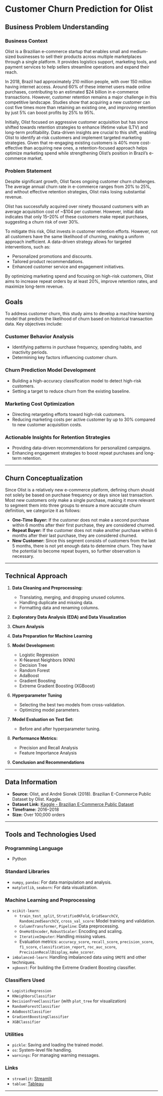 # Customer Churn Prediction for Olist

## Business Problem Understanding

### Business Context

Olist is a Brazilian e-commerce startup that enables small and medium-sized businesses to sell their products across multiple marketplaces through a single platform. It provides logistics support, marketing tools, and payment services to help sellers streamline operations and expand their reach.

In 2018, Brazil had approximately 210 million people, with over 150 million having internet access. Around 60% of these internet users made online purchases, contributing to an estimated $24 billion in e-commerce transactions. However, customer retention remains a major challenge in this competitive landscape. Studies show that acquiring a new customer can cost five times more than retaining an existing one, and improving retention by just 5% can boost profits by 25% to 95%.

Initially, Olist focused on aggressive customer acquisition but has since shifted towards retention strategies to enhance lifetime value (LTV) and long-term profitability. Data-driven insights are crucial to this shift, enabling Olist to identify at-risk customers and implement targeted marketing strategies. Given that re-engaging existing customers is 40% more cost-effective than acquiring new ones, a retention-focused approach helps optimize marketing spend while strengthening Olist’s position in Brazil’s e-commerce market.

### Problem Statement

Despite significant growth, Olist faces ongoing customer churn challenges. The average annual churn rate in e-commerce ranges from 20% to 25%, and without effective retention strategies, Olist risks losing substantial revenue.

Olist has successfully acquired over ninety thousand customers with an average acquisition cost of ~$104 per customer. However, initial data indicates that only 15–20% of these customers make repeat purchases, suggesting a churn risk of over 30%.

To mitigate this risk, Olist invests in customer retention efforts. However, not all customers have the same likelihood of churning, making a uniform approach inefficient. A data-driven strategy allows for targeted interventions, such as:

- Personalized promotions and discounts.
- Tailored product recommendations.
- Enhanced customer service and engagement initiatives.

By optimizing marketing spend and focusing on high-risk customers, Olist aims to increase repeat orders by at least 20%, improve retention rates, and maximize long-term revenue.

## Goals

To address customer churn, this study aims to develop a machine learning model that predicts the likelihood of churn based on historical transaction data. Key objectives include:

### Customer Behavior Analysis

- Identifying patterns in purchase frequency, spending habits, and inactivity periods.
- Determining key factors influencing customer churn.

### Churn Prediction Model Development

- Building a high-accuracy classification model to detect high-risk customers.
- Setting a target to reduce churn from the existing baseline.

### Marketing Cost Optimization

- Directing retargeting efforts toward high-risk customers.
- Reducing marketing costs per active customer by up to 30% compared to new customer acquisition costs.

### Actionable Insights for Retention Strategies

- Providing data-driven recommendations for personalized campaigns.
- Enhancing engagement strategies to boost repeat purchases and long-term retention.

---

## Churn Conceptualization

Since Olist is a relatively new e-commerce platform, defining churn should not solely be based on purchase frequency or days since last transaction. Most new customers only make a single purchase, making it more relevant to segment them into three groups to ensure a more accurate churn definition, we categorize it as follows:

- **One-Time Buyer:** If the customer does not make a second purchase within 6 months after their first purchase, they are considered churned.
- **Repeat Buyer:** If the customer does not make another purchase within 6 months after their last purchase, they are considered churned.
- **New Customer:** Since this segment consists of customers from the last 5 months, there is not yet enough data to determine churn. They have the potential to become repeat buyers, so further observation is necessary.

---

## Technical Approach

1. **Data Cleaning and Preprocessing:**

   - Translating, merging, and dropping unused columns.
   - Handling duplicate and missing data.
   - Formatting data and renaming columns.

2. **Exploratory Data Analysis (EDA) and Data Visualization**

3. **Churn Analysis**

4. **Data Preparation for Machine Learning**

5. **Model Development:**

   - Logistic Regression
   - K-Nearest Neighbors (KNN)
   - Decision Tree
   - Random Forest
   - AdaBoost
   - Gradient Boosting
   - Extreme Gradient Boosting (XGBoost)

6. **Hyperparameter Tuning**

   - Selecting the best two models from cross-validation.
   - Optimizing model parameters.

7. **Model Evaluation on Test Set:**

   - Before and after hyperparameter tuning.

8. **Performance Metrics:**

   - Precision and Recall Analysis
   - Feature Importance Analysis

9. **Conclusion and Recommendations**

---

## Data Information

- **Source:** Olist, and André Sionek (2018). Brazilian E-Commerce Public Dataset by Olist. Kaggle.
- **Dataset Link:** [Kaggle - Brazilian E-Commerce Public Dataset](https://www.kaggle.com/datasets/olistbr/brazilian-ecommerce)
- **Timeframe:** 2016–2018
- **Size:** Over 100,000 orders

---

## Tools and Technologies Used

### Programming Language

- Python

### Standard Libraries

- `numpy`, `pandas`: For data manipulation and analysis.
- `matplotlib`, `seaborn`: For data visualization.

### Machine Learning and Preprocessing

- `scikit-learn`:
  - `train_test_split`, `StratifiedKFold`, `GridSearchCV`, `RandomizedSearchCV`, `cross_val_score`: Model training and validation.
  - `ColumnTransformer`, `Pipeline`: Data preprocessing.
  - `OneHotEncoder`, `RobustScaler`: Encoding and scaling.
  - `IterativeImputer`: Handling missing values.
  - Evaluation metrics: `accuracy_score`, `recall_score`, `precision_score`, `f1_score`, `classification_report`, `roc_auc_score`, `PrecisionRecallDisplay`, `make_scorer`.
- `imbalanced-learn`: Handling imbalanced data using `SMOTE` and other techniques.
- `xgboost`: For building the Extreme Gradient Boosting classifier.

### Classifiers Used

- `LogisticRegression`
- `KNeighborsClassifier`
- `DecisionTreeClassifier` (with `plot_tree` for visualization)
- `RandomForestClassifier`
- `AdaBoostClassifier`
- `GradientBoostingClassifier`
- `XGBClassifier`

### Utilities

- `pickle`: Saving and loading the trained model.
- `os`: System-level file handling.
- `warnings`: For managing warning messages.

### Links

- `streamlit`: [Streamlit](https://brazillian-olist-churn-prediction.streamlit.app/)
- `tablue`: [Tableau](https://public.tableau.com/app/profile/latif.ramadhan/viz/AlphaTeam-Olist/A_Overview?publish=yes)

---
